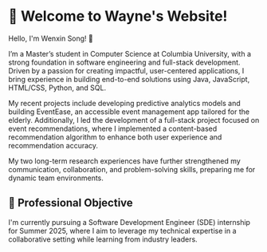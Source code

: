 # 🚀 Welcome to Wayne's Website!

Hello, I'm Wenxin Song! 👋

I’m a Master’s student in Computer Science at Columbia University, with a strong foundation in software engineering and full-stack development. Driven by a passion for creating impactful, user-centered applications, I bring experience in building end-to-end solutions using Java, JavaScript, HTML/CSS, Python, and SQL.

My recent projects include developing predictive analytics models and building EventEase, an accessible event management app tailored for the elderly. Additionally, I led the development of a full-stack project focused on event recommendations, where I implemented a content-based recommendation algorithm to enhance both user experience and recommendation accuracy. 

My two long-term research experiences have further strengthened my communication, collaboration, and problem-solving skills, preparing me for dynamic team environments.

## 💼 Professional Objective
I'm currently pursuing a Software Development Engineer (SDE) internship for Summer 2025, where I aim to leverage my technical expertise in a collaborative setting while learning from industry leaders.

